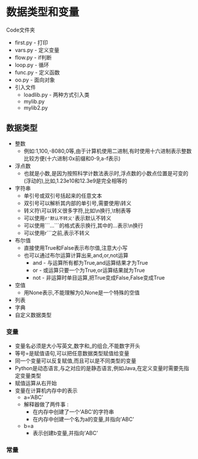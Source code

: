 # 数据类型和变量
Code文件夹
* first.py - 打印
* vars.py - 定义变量
* flow.py - if判断
* loop.py - 循环
* func.py - 定义函数
* oo.py - 面向对象
* 引入文件
  * loadlib.py - 两种方式引入类
  * mylib.py
  * mylib2.py

## 数据类型
* 整数
  - 例如:1,100,-8080,0等,由于计算机使用二进制,有时使用十六进制表示整数比较方便(十六进制:0x前缀和0-9,a-f表示)
* 浮点数
  - 也就是小数,是因为按照科学计数法表示时,浮点数的小数点位置是可变的(浮动的),比如,1.23e10和12.3e9是完全相等的
* 字符串
  - 单引号或双引号括起来的任意文本
  - 双引号可以解析其内部的单引号,需要使用\转义
  - 转义符\可以转义很多字符,比如\n换行,\t制表等
  - 可以使用```r'默认不转义'```表示默认不转义
  - 可以使用\```...```的格式表示换行,其中的...表示\n换行
  - 可以使用r```之前,表示不转义
* 布尔值
  - 直接使用True和False表示布尔值,注意大小写
  - 也可以通过布尔运算计算出来,and,or,not运算
    * and - 与运算所有都为True,and运算结果才为True
    * or - 或运算只要一个为True,or运算结果就为True
    * not - 非运算时单目运算,把True变成False,False变成True
* 空值
  - 用None表示,不能理解为0,None是一个特殊的空值
* 列表
* 字典
* 自定义数据类型

### 变量
* 变量名必须是大小写英文,数字和_的组合,不能数字开头
* 等号=是赋值语句,可以把任意数据类型赋值给变量
* 同一个变量可以反复赋值,而且可以是不同类型的变量
* Python是动态语言,与之对应的是静态语言,例如Java,在定义变量时需要先指定变量类型
* 赋值运算从右开始
* 变量在计算机内存中的表示
  - a=‘ABC’
  - 解释器做了两件事 : 
    * 在内存中创建了一个’ABC’的字符串
    * 在内存中创建一个名为a的变量,并指向’ABC’
  - b=a
    * 表示创建b变量,并指向’ABC’
### 常量
